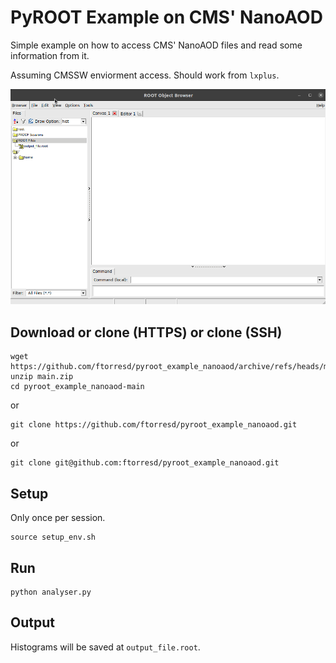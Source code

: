 # PyROOT Example on CMS' NanoAOD

Simple example on how to access CMS' NanoAOD files and read some information from it.

Assuming CMSSW enviorment access. Should work from `lxplus`.

![pyroot_example_nanoaod](https://github.com/ftorresd/pyroot_example_nanoaod/raw/main/content/pyroot_example_nanoaod.gif)

## Download or clone (HTTPS) or clone (SSH)

``` 
wget https://github.com/ftorresd/pyroot_example_nanoaod/archive/refs/heads/main.zip
unzip main.zip
cd pyroot_example_nanoaod-main
```
or 

```
git clone https://github.com/ftorresd/pyroot_example_nanoaod.git
```

or 

```
git clone git@github.com:ftorresd/pyroot_example_nanoaod.git
```

## Setup

Only once per session.

```
source setup_env.sh
```

## Run 

```
python analyser.py
```

## Output

Histograms will be saved at `output_file.root`.
